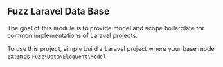## Fuzz Laravel Data Base

The goal of this module is to provide model and scope boilerplate for common implementations of Laravel projects.

To use this project, simply build a Laravel project where your base model extends `Fuzz\Data\Eloquent\Model`.
